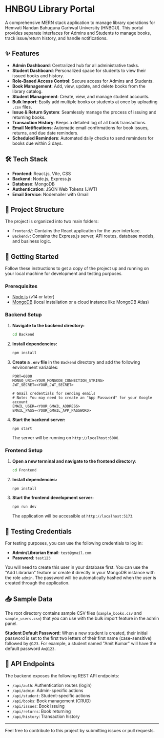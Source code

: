 # HNBGU Library Portal

A comprehensive MERN stack application to manage library operations for Hemvati Nandan Bahuguna Garhwal University (HNBGU). This portal provides separate interfaces for Admins and Students to manage books, track issue/return history, and handle notifications.

## ✨ Features

- **Admin Dashboard**: Centralized hub for all administrative tasks.
- **Student Dashboard**: Personalized space for students to view their issued books and history.
- **Role-Based Access Control**: Secure access for Admins and Students.
- **Book Management**: Add, view, update, and delete books from the library catalog.
- **Student Management**: Create, view, and manage student accounts.
- **Bulk Import**: Easily add multiple books or students at once by uploading `.csv` files.
- **Issue & Return System**: Seamlessly manage the process of issuing and returning books.
- **Transaction History**: Keeps a detailed log of all book transactions.
- **Email Notifications**: Automatic email confirmations for book issues, returns, and due date reminders.
- **Scheduled Reminders**: Automated daily checks to send reminders for books due within 3 days.

## 🛠️ Tech Stack

- **Frontend**: React.js, Vite, CSS
- **Backend**: Node.js, Express.js
- **Database**: MongoDB
- **Authentication**: JSON Web Tokens (JWT)
- **Email Service**: Nodemailer with Gmail

## 📂 Project Structure

The project is organized into two main folders:

-   `Frontend/`: Contains the React application for the user interface.
-   `Backend/`: Contains the Express.js server, API routes, database models, and business logic.

## 🚀 Getting Started

Follow these instructions to get a copy of the project up and running on your local machine for development and testing purposes.

### Prerequisites

-   [Node.js](https://nodejs.org/) (v14 or later)
-   [MongoDB](https://www.mongodb.com/try/download/community) (local installation or a cloud instance like MongoDB Atlas)

### Backend Setup

1.  **Navigate to the backend directory:**
    ```bash
    cd Backend
    ```

2.  **Install dependencies:**
    ```bash
    npm install
    ```

3.  **Create a `.env` file** in the `Backend` directory and add the following environment variables:
    ```env
    PORT=6000
    MONGO_URI=<YOUR_MONGODB_CONNECTION_STRING>
    JWT_SECRET=<YOUR_JWT_SECRET>

    # Gmail credentials for sending emails
    # Note: You may need to create an "App Password" for your Google account
    EMAIL_USER=<YOUR_GMAIL_ADDRESS>
    EMAIL_PASS=<YOUR_GMAIL_APP_PASSWORD>
    ```

4.  **Start the backend server:**
    ```bash
    npm start
    ```
    The server will be running on `http://localhost:6000`.

### Frontend Setup

1.  **Open a new terminal and navigate to the frontend directory:**
    ```bash
    cd Frontend
    ```

2.  **Install dependencies:**
    ```bash
    npm install
    ```

3.  **Start the frontend development server:**
    ```bash
    npm run dev
    ```
    The application will be accessible at `http://localhost:5173`.

## 🧪 Testing Credentials

For testing purposes, you can use the following credentials to log in:

-   **Admin/Librarian Email**: `test@gmail.com`
-   **Password**: `test123`

You will need to create this user in your database first. You can use the "Add Librarian" feature or create it directly in your MongoDB instance with the role `admin`. The password will be automatically hashed when the user is created through the application.

## 📥 Sample Data

The root directory contains sample CSV files (`sample_books.csv` and `sample_users.csv`) that you can use with the bulk import feature in the admin panel.

**Student Default Password:**
When a new student is created, their initial password is set to the first two letters of their first name (case-sensitive) followed by `@123`.
For example, a student named "Amit Kumar" will have the default password `Am@123`.

## 📝 API Endpoints

The backend exposes the following REST API endpoints:

-   `/api/auth`: Authentication routes (login)
-   `/api/admin`: Admin-specific actions
-   `/api/student`: Student-specific actions
-   `/api/books`: Book management (CRUD)
-   `/api/issues`: Book issuing
-   `/api/returns`: Book returning
-   `/api/history`: Transaction history

---

Feel free to contribute to this project by submitting issues or pull requests.
